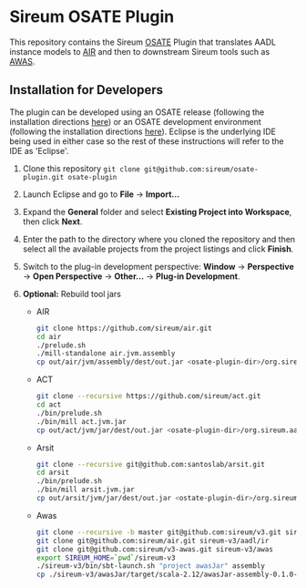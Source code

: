 # Sireum OSATE Plugin

This repository contains the Sireum [OSATE](http://osate.org) Plugin that translates AADL instance
models to [AIR](https://github.com/sireum/air) and then to downstream Sireum tools such as [AWAS](https://github.com/sireum/v3-awas).

## Installation for Developers 

The plugin can be developed using an OSATE release (following the installation
directions [here](http://osate.org/download-and-install.html)) or an OSATE
development environment (following the installation directions
[here](http://osate.org/setup-development.html)).  Eclipse is the underlying IDE
being used in either case so the rest of these instructions will refer to the
IDE as 'Eclipse'.

1. Clone this repository ``git clone git@github.com:sireum/osate-plugin.git osate-plugin``

1. Launch Eclipse and go to __File__ -> __Import...__  

1. Expand the __General__ folder and select __Existing Project into Workspace__, then click 
   __Next__.

1. Enter the path to the directory where you cloned the repository and then select all the 
   available projects from the project listings and click __Finish__.

1. Switch to the plug-in development perspective: __Window__ -> __Perspective__ -> 
   __Open Perspective__ -> __Other...__ -> __Plug-in Development__.

1. __Optional:__ Rebuild tool jars

   * AIR
     
     ```bash
     git clone https://github.com/sireum/air.git
     cd air
     ./prelude.sh
     ./mill-standalone air.jvm.assembly
     cp out/air/jvm/assembly/dest/out.jar <osate-plugin-dir>/org.sireum.aadl.osate.air/air.jar
     ```

   * ACT
   
     ```bash
     git clone --recursive https://github.com/sireum/act.git
     cd act
     ./bin/prelude.sh
     ./bin/mill act.jvm.jar
     cp out/act/jvm/jar/dest/out.jar <osate-plugin-dir>/org.sireum.aadl.osate.act/lib/act.jar
     ```
     
   * Arsit
   
     ```bash
     git clone --recursive git@github.com:santoslab/arsit.git
     cd arsit
     ./bin/prelude.sh
     ./bin/mill arsit.jvm.jar
     cp out/arsit/jvm/jar/dest/out.jar <ostate-plugin-dir>/org.sireum.aadl.osate.arsit/lib/arsit.jar
     ```
     
   * Awas
   
     ```bash
     git clone --recursive -b master git@github.com:sireum/v3.git sireum-v3
     git clone git@github.com:sireum/air.git sireum-v3/aadl/ir
     git clone git@github.com:sireum/v3-awas.git sireum-v3/awas
     export SIREUM_HOME=`pwd`/sireum-v3
     ./sireum-v3/bin/sbt-launch.sh "project awasJar" assembly
     cp ./sireum-v3/awasJar/target/scala-2.12/awasJar-assembly-0.1.0-SNAPSHOT.jar <ostate-plugin-dir>/org.sireum.aadl.osate.awas/lib/awasJar-assembly-0.1.0-SNAPSHOT.jar
     ```
